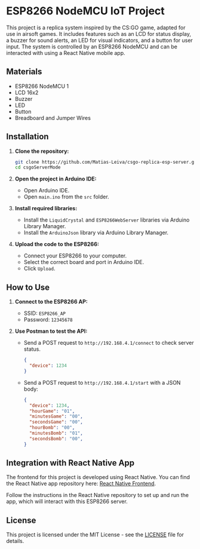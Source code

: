 # ESP8266 NodeMCU IoT Project

This project is a replica system inspired by the CS:GO game, adapted for use in airsoft games. It includes features such as an LCD for status display, a buzzer for sound alerts, an LED for visual indicators, and a button for user input. The system is controlled by an ESP8266 NodeMCU and can be interacted with using a React Native mobile app.

## Materials

- ESP8266 NodeMCU 1
- LCD 16x2
- Buzzer
- LED
- Button
- Breadboard and Jumper Wires

## Installation

1. **Clone the repository:**
    ```bash
    git clone https://github.com/Matias-Leiva/csgo-replica-esp-server.git
    cd csgoServerMode
    ```

2. **Open the project in Arduino IDE:**
    - Open Arduino IDE.
    - Open `main.ino` from the `src` folder.

3. **Install required libraries:**
    - Install the `LiquidCrystal` and `ESP8266WebServer` libraries via Arduino Library Manager.
    - Install the `ArduinoJson` library via Arduino Library Manager.

4. **Upload the code to the ESP8266:**
    - Connect your ESP8266 to your computer.
    - Select the correct board and port in Arduino IDE.
    - Click `Upload`.

## How to Use

1. **Connect to the ESP8266 AP:**
    - SSID: `ESP8266_AP`
    - Password: `12345678`

2. **Use Postman to test the API:**
    - Send a POST request to `http://192.168.4.1/connect` to check server status.
      ```json
      {
        "device": 1234
      }
      ```
    - Send a POST request to `http://192.168.4.1/start` with a JSON body:
      ```json
      {
        "device": 1234,
        "hourGame": "01",
        "minutesGame": "00",
        "secondsGame": "00",
        "hourBomb": "00",
        "minutesBomb": "01",
        "secondsBomb": "00",
      }
      ```

## Integration with React Native App

The frontend for this project is developed using React Native. You can find the React Native app repository here: [React Native Frontend](https://github.com/Matias-Leiva/csgo-replica-front).

Follow the instructions in the React Native repository to set up and run the app, which will interact with this ESP8266 server.

## License

This project is licensed under the MIT License - see the [LICENSE](LICENSE) file for details.